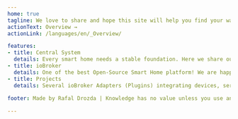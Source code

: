 ```yaml
---
home: true
tagline: We love to share and hope this site will help you find your way in realising you personal Smart Home Solution
actionText: Overview →
actionLink: /languages/en/_Overview/

features:
- title: Central System
  details: Every smart home needs a stable foundation. Here we share our setup with you for inspiration
- title: ioBroker
  details: One of the best Open-Source Smart Home platform! We are happy to support you with our skills, experiences and knowledge 
- title: Projects
  details: Several ioBroker Adapters (Plugins) integrating devices, services or logic for your Smart Home
  
footer: Made by Rafal Drozda | Knowledge has no value unless you use and share it

---
```

